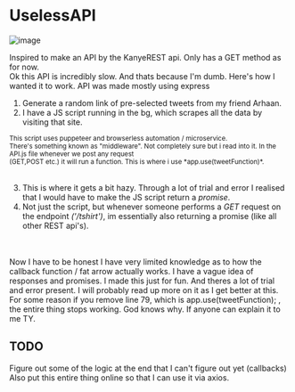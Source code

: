 # UselessAPI
![image](https://user-images.githubusercontent.com/59968320/207068157-f353472e-0373-4c7e-9fab-08b3217ebd8c.png)

Inspired to make an API by the KanyeREST api. Only has a GET method as for now. <br>
Ok this API is incredibly slow. And thats because I'm dumb. Here's how I wanted it to work.
API was made mostly using express

1) Generate a random link of pre-selected tweets from my friend Arhaan.
2) I have a JS script running in the bg, which scrapes all the data by visiting that site. <br>
<sub>
      This script uses puppeteer and browserless automation / microservice. <br>
      There's something known as "middleware". Not completely sure but i read into it. In the API.js file whenever we post any request <br>
      (GET,POST etc.) it will run a function. This is where i use *app.use(tweetFunction)*.
     </sub>
     <br>
     <br>
     
 3) This is where it gets a bit hazy. Through a lot of trial and error I realised that I would have to make the JS script return a *promise*.
 4) Not just the script, but whenever someone performs a *GET* request on the endpoint *('/tshirt')*, im essentially also returning a promise (like all other REST api's).
 
 <br>
 <br>
 Now I have to be honest I have very limited knowledge as to how the callback function / fat arrow actually works. I have a vague idea of responses and promises.
 I made this just for fun. And theres a lot of 
 trial and error present. I will probably read up more on it as I get better at this.
 <br>
 For some reason if you remove line 79, which is app.use(tweetFunction); , the entire thing stops working. God knows why. If anyone can explain it to me TY.

## TODO
Figure out some of the logic at the end that I can't figure out yet (callbacks) <br>
Also put this entire thing online so that I can use it via axios.

